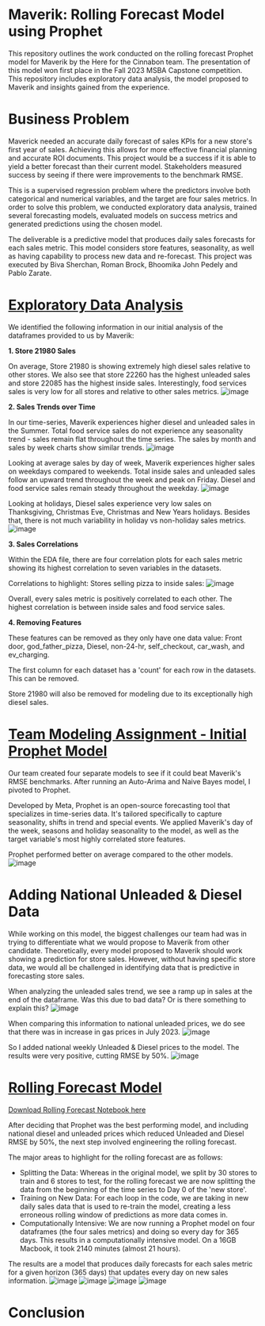 # Maverik: Rolling Forecast Model using Prophet
This repository outlines the work conducted on the rolling forecast Prophet model for Maverik by the Here for the Cinnabon team. The presentation of this model won first place in the Fall 2023 MSBA Capstone competition. This repository includes exploratory data analysis, the model proposed to Maverik and insights gained from the experience.

# Business Problem
Maverick needed an accurate daily forecast of sales KPIs for a new store's first year of sales. Achieving this allows for more effective financial planning and accurate ROI documents. This project would be a success if it is able to yield a better forecast than their current model. Stakeholders measured success by seeing if there were improvements to the benchmark RMSE. 

This is a supervised regression problem where the predictors involve both categorical and numerical variables, and the target are four sales metrics. In order to solve this problem, we conducted exploratory data analysis, trained several forecasting models, evaluated models on success metrics and generated predictions using the chosen model.

The deliverable is a predictive model that produces daily sales forecasts for each sales metric. This model considers store features, seasonality, as well as having capability to process new data and re-forecast. This project was executed by Biva Sherchan, Roman Brock, Bhoomika John Pedely and Pablo Zarate.

# [Exploratory Data Analysis](https://clavitopaz.github.io/MaverikProphet/Final_Maverik_EDA_v3.html)
We identified the following information in our initial analysis of the dataframes provided to us by Maverik:

**1. Store 21980 Sales**

On average, Store 21980 is showing extremely high diesel sales relative to other stores. We also see that store 22260 has the highest unleaded sales and store 22085 has the highest inside sales. Interestingly, food services sales is very low for all stores and relative to other sales metrics.
![image](https://github.com/clavitopaz/MaverikProphet/assets/122945935/cfbcc3df-6e55-486d-9e37-5a366fd4ae34)

**2. Sales Trends over Time**
   
In our time-series, Maverik experiences higher diesel and unleaded sales in the Summer. Total food service sales do not experience any seasonality trend - sales remain flat throughout the time series. The sales by month and sales by week charts show similar trends.
![image](https://github.com/clavitopaz/MaverikProphet/assets/122945935/9c1dd2cf-e4bc-405f-8abd-bc44e2f65027)


Looking at average sales by day of week, Maverik experiences higher sales on weekdays compared to weekends. Total inside sales and unleaded sales follow an upward trend throughout the week and peak on Friday. Diesel and food service sales remain steady throughout the weekday.
![image](https://github.com/clavitopaz/MaverikProphet/assets/122945935/dc1f97bc-6aad-4e65-9a3f-7a0e4092323f)

Looking at holidays, Diesel sales experience very low sales on Thanksgiving, Christmas Eve, Christmas and New Years holidays. Besides that, there is not much variability in holiday vs non-holiday sales metrics.
![image](https://github.com/clavitopaz/MaverikProphet/assets/122945935/5a64999e-135a-44bc-9684-f0d9ac46afed)


**3. Sales Correlations**
   
Within the EDA file, there are four correlation plots for each sales metric showing its highest correlation to seven variables in the datasets.

Correlations to highlight: Stores selling pizza to inside sales:
![image](https://github.com/clavitopaz/MaverikProphet/assets/122945935/7054bb21-6581-41c0-89bb-6df00ad2e186)

Overall, every sales metric is positively correlated to each other. The highest correlation is between inside sales and food service sales.

**4. Removing Features**
   
These features can be removed as they only have one data value: Front door, god_father_pizza, Diesel, non-24-hr, self_checkout, car_wash, and ev_charging.

The first column for each dataset has a 'count' for each row in the datasets. This can be removed.

Store 21980 will also be removed for modeling due to its exceptionally high diesel sales.

# [Team Modeling Assignment - Initial Prophet Model](https://clavitopaz.github.io/MaverikProphet/Team_Model_Final-1.html)
Our team created four separate models to see if it could beat Maverik's RMSE benchmarks. After running an Auto-Arima and Naive Bayes model, I pivoted to Prophet.

Developed by Meta, Prophet is an open-source forecasting tool that specializes in time-series data. It's tailored specifically to capture seasonality, shifts in trend and special events. We applied Maverik's day of the week, seasons and holiday seasonality to the model, as well as the target variable's most highly correlated store features.

Prophet performed better on average compared to the other models.  
![image](https://github.com/clavitopaz/MaverikProphet/assets/122945935/115f7dab-cbd6-4827-b165-9c09d02b5877)

# Adding National Unleaded & Diesel Data
While working on this model, the biggest challenges our team had was in trying to differentiate what we would propose to Maverik from other candidate. Theoretically, every model proposed to Maverik should work showing a prediction for store sales. However, without having specific store data, we would all be challenged in identifying data that is predictive in forecasting store sales.

When analyzing the unleaded sales trend, we see a ramp up in sales at the end of the dataframe. Was this due to bad data? Or is there something to explain this?
![image](https://github.com/clavitopaz/MaverikProphet/assets/122945935/3300044e-2297-46f3-b7da-0185c4ba10f0)

When comparing this information to national unleaded prices, we do see that there was in increase in gas prices in July 2023.
![image](https://clavitopaz.github.io/MaverikProphet/unleadedimage.png)

So I added national weekly Unleaded & Diesel prices to the model. The results were very positive, cutting RMSE by 50%.
![image](https://clavitopaz.github.io/MaverikProphet/rmsecomparison.png)

# [Rolling Forecast Model](https://github.com/clavitopaz/MaverikProphet/blob/main/prophet_msba_final.ipynb) 
[Download Rolling Forecast Notebook here](https://clavitopaz.github.io/MaverikProphet/prophet_msba_final.ipynb)

After deciding that Prophet was the best performing model, and including national diesel and unleaded prices which reduced Unleaded and Diesel RMSE by 50%, the next step involved engineering the rolling forecast.

The major areas to highlight for the rolling forecast are as follows:
- Splitting the Data: Whereas in the original model, we split by 30 stores to train and 6 stores to test, for the rolling forecast we are now splitting the data from the beginning of the time series to Day 0 of the 'new store'.
- Training on New Data: For each loop in the code, we are taking in new daily sales data that is used to re-train the model, creating a less erroneous rolling window of predictions as more data comes in.
- Computationally Intensive: We are now running a Prophet model on four dataframes (the four sales metrics) and doing so every day for 365 days. This results in a computationally intensive model. On a 16GB Macbook, it took 2140 minutes (almost 21 hours).

The results are a model that produces daily forecasts for each sales metric for a given horizon (365 days) that updates every day on new sales information.
![image](https://github.com/clavitopaz/MaverikProphet/assets/122945935/bcfb0576-dce8-4883-9d5a-fdbc67964bdd)
![image](https://github.com/clavitopaz/MaverikProphet/assets/122945935/2272e47d-5520-4616-bd2b-318c79ad5a02)
![image](https://github.com/clavitopaz/MaverikProphet/assets/122945935/afaea07b-3f9c-46f6-8c98-92b1acae23d1)
![image](https://github.com/clavitopaz/MaverikProphet/assets/122945935/4a6075c3-ed8b-474e-ba2b-f52c263b0506)

# Conclusion

